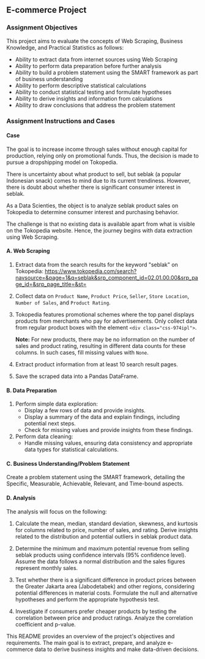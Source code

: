 ## E-commerce Project

### Assignment Objectives

This project aims to evaluate the concepts of Web Scraping, Business Knowledge, and Practical Statistics as follows:

- Ability to extract data from internet sources using Web Scraping
- Ability to perform data preparation before further analysis
- Ability to build a problem statement using the SMART framework as part of business understanding
- Ability to perform descriptive statistical calculations
- Ability to conduct statistical testing and formulate hypotheses
- Ability to derive insights and information from calculations
- Ability to draw conclusions that address the problem statement

### Assignment Instructions and Cases

#### Case
The goal is to increase income through sales without enough capital for production, relying only on promotional funds. Thus, the decision is made to pursue a dropshipping model on Tokopedia.

There is uncertainty about what product to sell, but seblak (a popular Indonesian snack) comes to mind due to its current trendiness. However, there is doubt about whether there is significant consumer interest in seblak.

As a Data Scienties, the object is to analyze seblak product sales on Tokopedia to determine consumer interest and purchasing behavior.

The challenge is that no existing data is available apart from what is visible on the Tokopedia website. Hence, the journey begins with data extraction using Web Scraping.

#### A. Web Scraping
1. Extract data from the search results for the keyword "seblak" on Tokopedia:
   https://www.tokopedia.com/search?navsource=&page=1&q=seblak&srp_component_id=02.01.00.00&srp_page_id=&srp_page_title=&st=
2. Collect data on `Product Name`, `Product Price`, `Seller`, `Store Location`, `Number of Sales`, and `Product Rating`.
3. Tokopedia features promotional schemes where the top panel displays products from merchants who pay for advertisements. Only collect data from regular product boxes with the element `<div class="css-974ipl">`.

   **Note:** For new products, there may be no information on the number of sales and product rating, resulting in different data counts for these columns. In such cases, fill missing values with `None`.

4. Extract product information from at least 10 search result pages.

5. Save the scraped data into a Pandas DataFrame.

#### B. Data Preparation
1. Perform simple data exploration:
   - Display a few rows of data and provide insights.
   - Display a summary of the data and explain findings, including potential next steps.
   - Check for missing values and provide insights from these findings.
2. Perform data cleaning:
   - Handle missing values, ensuring data consistency and appropriate data types for statistical calculations.

#### C. Business Understanding/Problem Statement
Create a problem statement using the SMART framework, detailing the Specific, Measurable, Achievable, Relevant, and Time-bound aspects.

#### D. Analysis
The analysis will focus on the following:

1. Calculate the mean, median, standard deviation, skewness, and kurtosis for columns related to price, number of sales, and rating. Derive insights related to the distribution and potential outliers in seblak product data.

2. Determine the minimum and maximum potential revenue from selling seblak products using confidence intervals (95% confidence level). Assume the data follows a normal distribution and the sales figures represent monthly sales.

3. Test whether there is a significant difference in product prices between the Greater Jakarta area (Jabodetabek) and other regions, considering potential differences in material costs. Formulate the null and alternative hypotheses and perform the appropriate hypothesis test.

4. Investigate if consumers prefer cheaper products by testing the correlation between price and product ratings. Analyze the correlation coefficient and p-value.

This README provides an overview of the project's objectives and requirements. The main goal is to extract, prepare, and analyze e-commerce data to derive business insights and make data-driven decisions.
